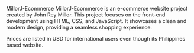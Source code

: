 MillorJ-Ecommerce
MillorJ-Ecommerce is an e-commerce website project created by John Rey Millor. This project focuses on the front-end development using HTML, CSS, and JavaScript. It showcases a clean and modern design, providing a seamless shopping experience.

Prices are listed in USD for international users even though its Philippines based website.